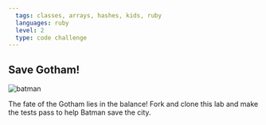 ```yaml
---
  tags: classes, arrays, hashes, kids, ruby  
  languages: ruby
  level: 2
  type: code challenge
---
```


## Save Gotham!

![batman](http://media0.giphy.com/media/iGGHjzCxell2o/200.gif)

The fate of the Gotham lies in the balance! Fork and clone this lab and make the tests pass to help Batman save the city.

